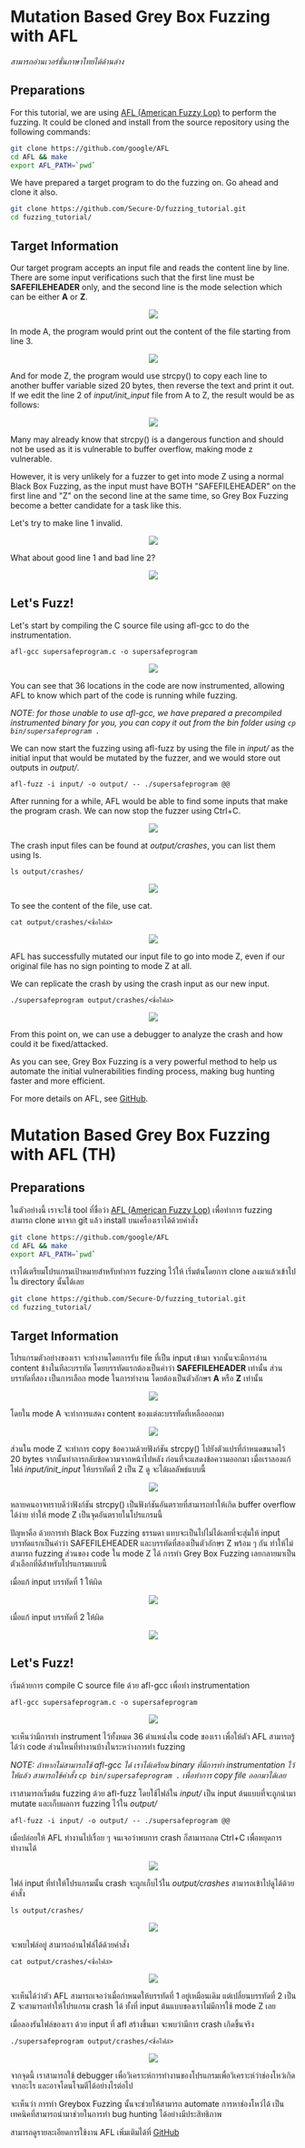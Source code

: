 # Mutation Based Grey Box Fuzzing with AFL

*สามารถอ่านเวอร์ชั่นภาษาไทยได้ด้านล่าง*

## Preparations

For this tutorial, we are using [AFL (American Fuzzy Lop)](https://github.com/google/AFL) to perform the fuzzing. It could be cloned and install from the source repository using the following commands:

```sh
git clone https://github.com/google/AFL
cd AFL && make
export AFL_PATH=`pwd`
```

We have prepared a target program to do the fuzzing on. Go ahead and clone it also.

```sh
git clone https://github.com/Secure-D/fuzzing_tutorial.git
cd fuzzing_tutorial/
```

## Target Information

Our target program accepts an input file and reads the content line by line. There are some input verifications such that the first line must be **SAFEFILEHEADER** only, and the second line is the mode selection which can be either **A** or **Z**.

<p align="center">
<img src="images/fuzzing_afl_snippet.png" />
</p>

In mode A, the program would print out the content of the file starting from line 3.

<p align="center">
<img src="images/fuzzing_afl_normalrun.png" />
</p>

And for mode Z, the program would use strcpy() to copy each line to another buffer variable sized 20 bytes, then reverse the text and print it out. If we edit the line 2 of *input/init_input* file from A to Z, the result would be as follows:

<p align="center">
<img src="images/fuzzing_afl_normalrun_z.png" />
</p>

Many may already know that strcpy() is a dangerous function and should not be used as it is vulnerable to buffer overflow, making mode z vulnerable.

However, it is very unlikely for a fuzzer to get into mode Z using a normal Black Box Fuzzing, as the input must have BOTH "SAFEFILEHEADER" on the first line and "Z" on the second line at the same time, so Grey Box Fuzzing become a better candidate for a task like this.

Let's try to make line 1 invalid.

<p align="center">
<img src="images/fuzzing_afl_invalidhead.png" />
</p>

What about good line 1 and bad line 2?

<p align="center">
<img src="images/fuzzing_afl_invalidmode.png" />
</p>

## Let's Fuzz!

Let's start by compiling the C source file using afl-gcc to do the instrumentation.

`afl-gcc supersafeprogram.c -o supersafeprogram`

<p align="center">
<img src="images/fuzzing_afl_instrumentation.png" />
</p>

You can see that 36 locations in the code are now instrumented, allowing AFL to know which part of the code is running while fuzzing.

*NOTE: for those unable to use afl-gcc, we have prepared a precompiled instrumented binary for you, you can copy it out from the bin folder using `cp bin/supersafeprogram .`*

We can now start the fuzzing using afl-fuzz by using the file in *input/* as the initial input that would be mutated by the fuzzer, and we would store out outputs in *output/*.

`afl-fuzz -i input/ -o output/ -- ./supersafeprogram @@`

After running for a while, AFL would be able to find some inputs that make the program crash. We can now stop the fuzzer using Ctrl+C.

<p align="center">
<img src="images/fuzzing_afl_found.png" />
</p>

The crash input files can be found at *output/crashes*, you can list them using ls.

`ls output/crashes/`

<p align="center">
<img src="images/fuzzing_afl_crashes.png" />
</p>

To see the content of the file, use cat.

`cat output/crashes/<ชื่อไฟล์>`

<p align="center">
<img src="images/fuzzing_afl_result.png" />
</p>

AFL has successfully mutated our input file to go into mode Z, even if our original file has no sign pointing to mode Z at all.

We can replicate the crash by using the crash input as our new input.

`./supersafeprogram output/crashes/<ชื่อไฟล์>`

<p align="center">
<img src="images/fuzzing_afl_replicate.png" />
</p>

From this point on, we can use a debugger to analyze the crash and how could it be fixed/attacked.

As you can see, Grey Box Fuzzing is a very powerful method to help us automate the initial vulnerabilities finding process, making bug hunting faster and more efficient.

For more details on AFL, see [GitHub](https://github.com/google/AFL).

# Mutation Based Grey Box Fuzzing with AFL (TH)

## Preparations

ในตัวอย่างนี้ เราจะใช้ tool ที่ชื่อว่า [AFL (American Fuzzy Lop)](https://github.com/google/AFL) เพื่อทำการ fuzzing สามารถ clone มาจาก git แล้ว install บนเครื่องเราได้ด้วยคำสั่ง

```sh
git clone https://github.com/google/AFL
cd AFL && make
export AFL_PATH=`pwd`
```

เราได้เตรียมโปรแกรมเป้าหมายสำหรับทำการ fuzzing ไว้ให้ เริ่มต้นโดยการ clone ลงมาแล้วเข้าไปใน directory นั้นได้เลย

```sh
git clone https://github.com/Secure-D/fuzzing_tutorial.git
cd fuzzing_tutorial/
```

## Target Information

โปรแกรมตัวอย่างของเรา จะทำงานโดยการรับ file ที่เป็น input เข้ามา จากนั้นจะมีการอ่าน content ข้างในทีละบรรทัด โดยบรรทัดแรกต้องเป็นคำว่า **SAFEFILEHEADER** เท่านั้น ส่วนบรรทัดที่สอง เป็นการเลือก mode ในการทำงาน โดยต้องเป็นตัวอักษร **A** หรือ **Z** เท่านั้น

<p align="center">
<img src="images/fuzzing_afl_snippet.png" />
</p>

โดยใน mode A จะทำการแสดง content ของแต่ละบรรทัดที่เหลือออกมา

<p align="center">
<img src="images/fuzzing_afl_normalrun.png" />
</p>

ส่วนใน mode Z จะทำการ copy ข้อความด้วยฟังก์ชัน strcpy() ไปยังตัวแปรที่กำหนดขนาดไว้ 20 bytes จากนั้นทำการกลับข้อความจากหน้าไปหลัง ก่อนที่จะแสดงข้อความออกมา เมื่อเราลองแก้ไฟล์ *input/init_input* ให้บรรทัดที่ 2 เป็น Z ดู จะได้ผลลัพธ์แบบนี้

<p align="center">
<img src="images/fuzzing_afl_normalrun_z.png" />
</p>

หลายคนอาจทราบดีว่าฟังก์ชัน strcpy() เป็นฟังก์ชันอันตรายที่สามารถทำให้เกิด buffer overflow ได้ง่าย ทำให้ mode Z เป็นจุดอันตรายในโปรแกรมนี้

ปัญหาคือ ด้วยการทำ Black Box Fuzzing ธรรมดา แทบจะเป็นไปไม่ได้เลยที่จะสุ่มให้ input บรรทัดแรกเป็นคำว่า SAFEFILEHEADER และบรรทัดที่สองเป็นตัวอักษร Z พร้อม ๆ กัน ทำให้ไม่สามารถ fuzzing ส่วนของ code ใน mode Z ได้ การทำ Grey Box Fuzzing เลยกลายมาเป็นตัวเลือกที่ดีสำหรับโปรแกรมแบบนี้

เมื่อแก้ input บรรทัดที่ 1 ให้ผิด

<p align="center">
<img src="images/fuzzing_afl_invalidhead.png" />
</p>

เมื่อแก้ input บรรทัดที่ 2 ให้ผิด

<p align="center">
<img src="images/fuzzing_afl_invalidmode.png" />
</p>

## Let's Fuzz!

เริ่มด้วยการ compile C source file ด้วย afl-gcc เพื่อทำ instrumentation

`afl-gcc supersafeprogram.c -o supersafeprogram`

<p align="center">
<img src="images/fuzzing_afl_instrumentation.png" />
</p>

จะเห็นว่ามีการทำ instrument ไว้ทั้งหมด 36 ตำแหน่งใน code ของเรา เพื่อให้ตัว AFL สามารถรู้ได้ว่า code ส่วนไหนที่ทำงานบ้างในระหว่างการทำ fuzzing

*NOTE: ถ้าหากไม่สามารถใช้ afl-gcc ได้ เราได้เตรียม binary ที่มีการทำ instrumentation ไว้ให้แล้ว สามารถใช้คำสั้ง `cp bin/supersafeprogram .` เพื่อทำการ copy file ออกมาได้เลย*

เราสามารถเริ่มต้น fuzzing ด้วย afl-fuzz โดยใช้ไฟล์ใน *input/* เป็น input ต้นแบบที่จะถูกนำมา mutate และเก็บผลการ fuzzing ไว้ใน *output/*

`afl-fuzz -i input/ -o output/ -- ./supersafeprogram @@`

เมื่อปล่อยให้ AFL ทำงานไปเรื่อย ๆ จนเจอว่าพบการ crash ก็สามารถกด Ctrl+C เพื่อหยุดการทำงานได้

<p align="center">
<img src="images/fuzzing_afl_found.png" />
</p>

ไฟล์ input ที่ทำให้โปรแกรมนั้น crash จะถูกเก็บไว้ใน *output/crashes* สามารถเข้าไปดูได้ด้วยคำสั่ง

`ls output/crashes/`

<p align="center">
<img src="images/fuzzing_afl_crashes.png" />
</p>

จะพบไฟล์อยู่ สามารถอ่านไฟล์ได้ด้วยคำสั่ง

`cat output/crashes/<ชื่อไฟล์>`

<p align="center">
<img src="images/fuzzing_afl_result.png" />
</p>

จะเห็นได้ว่าตัว AFL สามารถเจอว่าเมื่อกำหนดให้บรรทัดที่ 1 อยู่เหมือนเดิม แต่เปลี่ยนบรรทัดที่ 2 เป็น Z จะสามารถทำให้โปรแกรม crash ได้ ทั้งที่ input ต้นแบบของเราไม่มีการใช้ mode Z เลย

เมื่อลองรันไฟล์ของเรา ด้วย input ที่ afl สร้างขึ้นมา จะพบว่ามีการ crash เกิดขึ้นจริง

`./supersafeprogram output/crashes/<ชื่อไฟล์>`

<p align="center">
<img src="images/fuzzing_afl_replicate.png" />
</p>

จากจุดนี้ เราสามารถใช้ debugger เพื่อวิเคราะห์การทำงานของโปรแกรมเพื่อวิเคราะห์ว่าช่องโหว่เกิดจากอะไร และอาจโดนโจมตีได้อย่างไรต่อไป

จะเห็นว่า การทำ Greybox Fuzzing นั้นจะช่วยให้สามารถ automate การหาช่องโหว่ได้ เป็นเทคนิคที่สามารถนำมาช่วยในการทำ bug hunting ได้อย่างมีประสิทธิภาพ 

สามารถดูรายละเอียดการใช้งาน AFL เพิ่มเติมได้ที่ [GitHub](https://github.com/google/AFL)